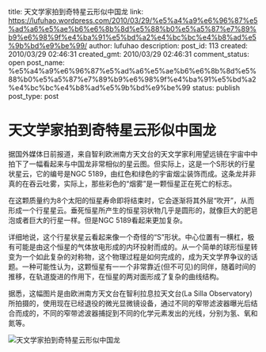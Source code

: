 title: 天文学家拍到奇特星云形似中国龙
link: https://lufuhao.wordpress.com/2010/03/29/%e5%a4%a9%e6%96%87%e5%ad%a6%e5%ae%b6%e6%8b%8d%e5%88%b0%e5%a5%87%e7%89%b9%e6%98%9f%e4%ba%91%e5%bd%a2%e4%bc%bc%e4%b8%ad%e5%9b%bd%e9%be%99/
author: lufuhao
description: 
post_id: 113
created: 2010/03/29 02:46:31
created_gmt: 2010/03/29 02:46:31
comment_status: open
post_name: %e5%a4%a9%e6%96%87%e5%ad%a6%e5%ae%b6%e6%8b%8d%e5%88%b0%e5%a5%87%e7%89%b9%e6%98%9f%e4%ba%91%e5%bd%a2%e4%bc%bc%e4%b8%ad%e5%9b%bd%e9%be%99
status: publish
post_type: post

# 天文学家拍到奇特星云形似中国龙

据国外媒体日前报道，来自智利欧洲南方天文台的天文学家利用望远镜在宇宙中中拍下了一幅看起来与中国龙非常相似的星云图。但实际上，这是一个S形状的行星状星云，它的编号是NGC 5189，由红色和绿色的宇宙烟尘装饰而成。这条龙并非真的在吞云吐雾，实际上，那些彩色的“烟雾”是一颗恒星正在死亡的标志。 

在这颗质量约为8个太阳的恒星寿命即将结束时，它会逐渐将其外层“吹开”，从而形成一个行星星云。垂死恒星所产生的恒星羽状物几乎是圆形的，就像巨大的肥皂泡或者巨大的行星一样。但是NGC 5189看起来更加复杂。 

详细地说，这个行星状星云看起来像一个奇怪的“S”形状。中心位置有一横杠，极有可能是由这个恒星的气体放电形成的内环投射而成的。从一个简单的球形恒星转变为一个如此复杂的对称物，这个物理过程是如何完成的，成为天文学界争议的话题。一种可能性认为，这颗恒星有一一个非常靠近(但不可见)的同伴，随着时间的推移，在轨道旋进的作用下，在恒星的两对面形成了复杂的曲线结构。 

据悉，这幅图片是由欧洲南方天文台在智利拉息拉天文台(La Silla Observatory)所拍摄的，使用现在已经退役的微光显微镜设备，通过不同的窄带滤波器曝光后结合而成的，不同的窄带滤波器捕捉到不同的化学元素发出的光线，分别为氢、氧和氮等。 

![天文学家拍到奇特星云形似中国龙](http://news.mydrivers.com/Img/20100329/09202686.jpg)